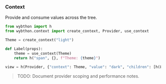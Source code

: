 ### Context

Provide and consume values across the tree.

```python
from wybthon import h
from wybthon.context import create_context, Provider, use_context

Theme = create_context("light")

def Label(props):
    theme = use_context(Theme)
    return h("span", {}, f"Theme: {theme}")

view = h(Provider, {"context": Theme, "value": "dark", "children": [h(Label, {})]})
```

> TODO: Document provider scoping and performance notes.
